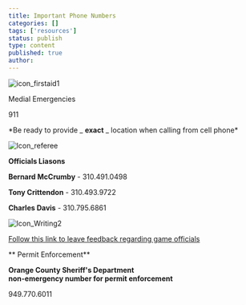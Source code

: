 ```yaml
---
title: Important Phone Numbers
categories: []
tags: ['resources']
status: publish
type: content
published: true
author: 
---
```

![icon_firstaid1](http://mvcowboysfootball.files.wordpress.com/2013/07/icon_firstaid11.jpg)

Medial Emergencies

911

\*Be ready to provide _ **exact** _ location when calling from cell phone\*

![Icon_referee](http://mvcowboysfootball.files.wordpress.com/2013/07/icon_referee1.jpg)

**Officials Liasons**

**Bernard McCrumby** - 310.491.0498

**Tony Crittendon** - 310.493.9722

**Charles Davis** - 310.795.6861

![Icon_Writing2](http://mvcowboysfootball.files.wordpress.com/2013/07/icon_writing2.jpg)

[Follow this link to leave feedback regarding game officials](http://www.pccfootballcheer.com/feedback)

** Permit Enforcement**

**Orange County Sheriff's Department**  
**non-emergency number for permit enforcement**

949.770.6011

